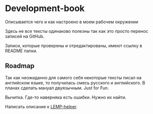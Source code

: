 Development-book
================

Описывается чего и как настроено в моем рабочем окружении

Здесь не все тексты одинаково полезны так как это просто перенос записей на GitHub.  

Записи, которые проверены и отредактированы, имеют ссылку в README папки.  


## Roadmap

Так как неожиданно для самого себя некоторые тексты писал на английском языке, то получилась смесь русского и английского. В планах сделать мануал двуязычным. Just for Fun.

Вычитка. Где-то наверняка есть ошибки. Нужно их найти.

Написать описание к [LEMP-helper](https://github.com/asakasinsky/LEMP-helper).
